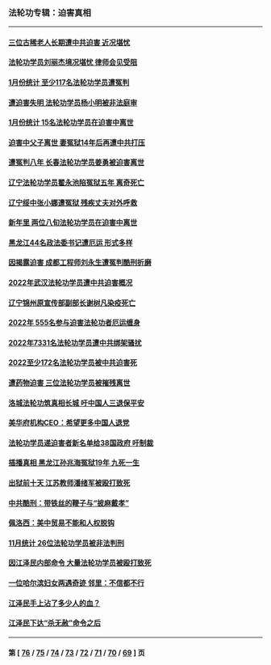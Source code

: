 ### 法轮功专辑：迫害真相
---
#### [三位古稀老人长期遭中共迫害 近况堪忧](../../pages/nf4379/n13924554.md?02100430) 
#### [法轮功学员刘丽杰境况堪忧 律师会见受阻](../../pages/nf4379/n13924569.md?02100430) 
#### [1月份统计 至少117名法轮功学员遭冤判](../../pages/nf4379/n13924061.md?02100430) 
#### [遭迫害失明 法轮功学员杨小明被非法庭审](../../pages/nf4379/n13920152.md?02100430) 
#### [1月份统计 15名法轮功学员在迫害中离世](../../pages/nf4379/n13922556.md?02100430) 
#### [迫害中父子离世 妻冤狱14年后再遭中共打压](../../pages/nf4379/n13920995.md?02100430) 
#### [遭冤判八年 长春法轮功学员姜勇被迫害离世](../../pages/nf4379/n13919478.md?02100430) 
#### [辽宁法轮功学员翟永池陷冤狱五年 离奇死亡](../../pages/nf4379/n13916049.md?02100430) 
#### [辽宁绥中张小娜遭冤狱 残疾丈夫对外呼救](../../pages/nf4379/n13915683.md?02100430) 
#### [新年里 两位八旬法轮功学员在迫害中离世](../../pages/nf4379/n13915319.md?02100430) 
#### [黑龙江44名政法委书记遭厄运 形式多样](../../pages/nf4379/n13909467.md?02100430) 
#### [因揭露迫害 成都工程师刘永生遭冤判酷刑折磨](../../pages/nf4379/n13907678.md?02100430) 
#### [2022年武汉法轮功学员遭中共迫害概况](../../pages/nf4379/n13906471.md?02100430) 
#### [辽宁锦州原宣传部副部长谢树凡染疫死亡](../../pages/nf4379/n13904044.md?02100430) 
#### [2022年 555名参与迫害法轮功者厄运缠身](../../pages/nf4379/n13903134.md?02100430) 
#### [2022年7331名法轮功学员遭中共绑架骚扰](../../pages/nf4379/n13901725.md?02100430) 
#### [2022至少172名法轮功学员被中共迫害死](../../pages/nf4379/n13900831.md?02100430) 
#### [遭药物迫害 三位法轮功学员被摧残离世](../../pages/nf4379/n13893822.md?02100430) 
#### [洛城法轮功筑真相长城 吁中国人三退保平安](../../pages/nf4379/n13892471.md?02100430) 
#### [美华府机构CEO：希望更多中国人退党](../../pages/nf4379/n13890897.md?02100430) 
#### [法轮功学员递迫害者新名单给38国政府 吁制裁](../../pages/nf4379/n13891149.md?02100430) 
#### [插播真相 黑龙江孙兆海冤狱19年 九死一生](../../pages/nf4379/n13889193.md?02100430) 
#### [出狱前十天 江苏教师潘绪军被殴打致死](../../pages/nf4379/n13888230.md?02100430) 
#### [中共酷刑：带铁丝的鞭子与“披麻戴孝”](../../pages/nf4379/n13887863.md?02100430) 
#### [佩洛西：美中贸易不能和人权脱钩](../../pages/nf4379/n13884884.md?02100430) 
#### [11月统计 26位法轮功学员被非法判刑](../../pages/nf4379/n13884724.md?02100430) 
#### [因江泽民内部命令 大量法轮功学员被殴打致死](../../pages/nf4379/n13877409.md?02100430) 
#### [一位哈尔滨妇女两遇奇迹 邻里：不信都不行](../../pages/nf4379/n13878017.md?02100430) 
#### [江泽民手上沾了多少人的血？](../../pages/nf4379/n13880318.md?02100430) 
#### [江泽民下达“杀无赦”命令之后](../../pages/nf4379/n13878084.md?02100430) 

---
#### 第 [ [76](./76.md?02100430) / [75](./75.md?02100430) / [74](./74.md?02100430) / [73](./73.md?02100430) / [72](./72.md?02100430) / [71](./71.md?02100430) / [70](./70.md?02100430) / [69](./69.md?02100430) ] 页
